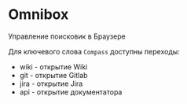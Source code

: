 # Omnibox
Управление поисковик в Браузере

Для ключевого слова `Compass` доступны переходы:
- wiki  - открытие Wiki
- git   - открытие Gitlab
- jira  - открытие Jira
- api   - открытие документатора